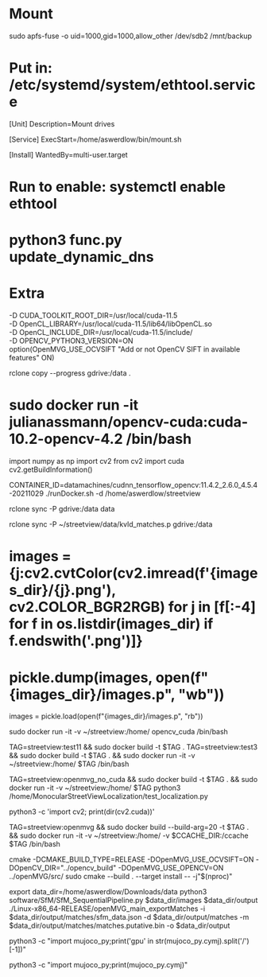 # Mount
sudo apfs-fuse -o uid=1000,gid=1000,allow_other /dev/sdb2 /mnt/backup

# Put in: /etc/systemd/system/ethtool.service
[Unit]
Description=Mount drives

[Service]
ExecStart=/home/aswerdlow/bin/mount.sh

[Install]
WantedBy=multi-user.target


# Run to enable: systemctl enable ethtool

# python3 func.py update_dynamic_dns


# Extra
 -D CUDA_TOOLKIT_ROOT_DIR=/usr/local/cuda-11.5 \
      -D OpenCL_LIBRARY=/usr/local/cuda-11.5/lib64/libOpenCL.so \
      -D OpenCL_INCLUDE_DIR=/usr/local/cuda-11.5/include/ \
      -D OPENCV_PYTHON3_VERSION=ON \
option(OpenMVG_USE_OCVSIFT "Add or not OpenCV SIFT in available features" ON)



rclone copy --progress gdrive:/data .
# sudo docker run -it julianassmann/opencv-cuda:cuda-10.2-opencv-4.2 /bin/bash
import numpy as np
import cv2
from cv2 import cuda
cv2.getBuildInformation()


CONTAINER_ID=datamachines/cudnn_tensorflow_opencv:11.4.2_2.6.0_4.5.4-20211029 ./runDocker.sh -d /home/aswerdlow/streetview

rclone sync -P gdrive:/data data

rclone sync -P ~/streetview/data/kvld_matches.p gdrive:/data


# images = {j:cv2.cvtColor(cv2.imread(f'{images_dir}/{j}.png'), cv2.COLOR_BGR2RGB) for j in [f[:-4] for f in os.listdir(images_dir) if f.endswith('.png')]}
# pickle.dump(images, open(f"{images_dir}/images.p", "wb"))
images = pickle.load(open(f"{images_dir}/images.p", "rb"))


sudo docker run -it -v ~/streetview:/home/ opencv_cuda /bin/bash


TAG=streetview:test11 && sudo docker build -t $TAG .
TAG=streetview:test3 && sudo docker build -t $TAG . && sudo docker run -it -v ~/streetview:/home/ $TAG /bin/bash


TAG=streetview:openmvg_no_cuda && sudo docker build -t $TAG . && sudo docker run -it -v ~/streetview:/home/ $TAG python3 /home/MonocularStreetViewLocalization/test_localization.py

python3 -c 'import cv2; print(dir(cv2.cuda))'




TAG=streetview:openmvg && sudo docker build --build-arg=20 -t $TAG . && sudo docker run -it -v ~/streetview:/home/ -v $CCACHE_DIR:/ccache $TAG /bin/bash

cmake -DCMAKE_BUILD_TYPE=RELEASE -DOpenMVG_USE_OCVSIFT=ON -DOpenCV_DIR="../opencv_build" -DOpenMVG_USE_OPENCV=ON ../openMVG/src/
sudo cmake --build . --target install -- -j"$(nproc)"


export data_dir=/home/aswerdlow/Downloads/data
python3 software/SfM/SfM_SequentialPipeline.py $data_dir/images $data_dir/output
./Linux-x86_64-RELEASE/openMVG_main_exportMatches -i $data_dir/output/matches/sfm_data.json -d $data_dir/output/matches -m $data_dir/output/matches/matches.putative.bin -o $data_dir/output

python3 -c "import mujoco_py;print('gpu' in str(mujoco_py.cymj).split('/')[-1])"

python3 -c "import mujoco_py;print(mujoco_py.cymj)"